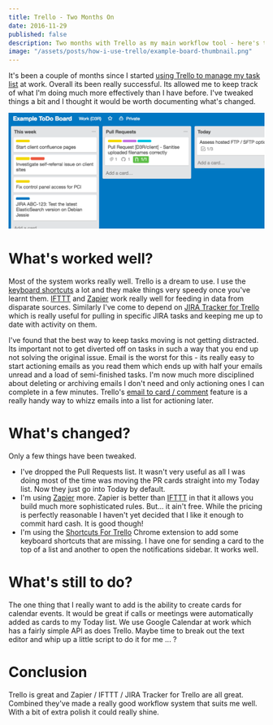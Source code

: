 ```yaml
---
title: Trello - Two Months On
date: 2016-11-29
published: false
description: Two months with Trello as my main workflow tool - here's the skinny
image: "/assets/posts/how-i-use-trello/example-board-thumbnail.png"
---
```


It's been a couple of months since I started [using Trello to manage my task list](/2016/how-i-use-trello.html) at work. Overall its been really successful. Its allowed me to keep track of what I'm doing much more effectively than I have before. I've tweaked things a bit and I thought it would be worth documenting what's changed.

![Example ToDo Board][image-board-thumbnail]

# What's worked well?

Most of the system works really well. Trello is a dream to use. I use the [keyboard shortcuts] a lot and they make things very speedy once you've learnt them. [IFTTT] and [Zapier] work really well for feeding in data from disparate sources. Similarly I've come to depend on [JIRA Tracker for Trello] which is really useful for pulling in specific JIRA tasks and keeping me up to date with activity on them.

I've found that the best way to keep tasks moving is not getting distracted. Its important not to get diverted off on tasks in such a way that you end up not solving the original issue. Email is the worst for this - its really easy to start actioning emails as you read them which ends up with half your emails unread and a load of semi-finished tasks. I'm now much more disciplined about deleting or archiving emails I don't need and only actioning ones I can complete in a few minutes. Trello's [email to card / comment] feature is a really handy way to whizz emails into a list for actioning later.

# What's changed?

Only a few things have been tweaked.

* I've dropped the Pull Requests list. It wasn't very useful as all I was doing most of the time was moving the PR cards straight into my Today list. Now they just go into Today by default.
* I'm using [Zapier] more. Zapier is better than [IFTTT] in that it allows you build much more sophisticated rules. But... it ain't free. While the pricing is perfectly reasonable I haven't yet decided that I like it enough to commit hard cash. It is good though!
* I'm using the [Shortcuts For Trello] Chrome extension to add some keyboard shortcuts that are missing. I have one for sending a card to the top of a list and another to open the notifications sidebar. It works well.

# What's still to do?

The one thing that I really want to add is the ability to create cards for calendar events. It would be great if calls or meetings were automatically added as cards to my Today list. We use Google Calendar at work which has a fairly simple API as does Trello. Maybe time to break out the text editor and whip up a little script to do it for me ... ?

# Conclusion

Trello is great and Zapier / IFTTT / JIRA Tracker for Trello are all great. Combined they've made a really good workflow system that suits me well. With a bit of extra polish it could really shine.

[keyboard shortcuts]: https://trello.com/shortcuts
[ifttt]: https://ifttt.com
[zapier]: https://zapier.com
[ain't free]: https://zapier.com/pricing/
[Jira Tracker for Trello]: https://github.com/somebox/jira-tracker-for-trello
[Shortcuts For Trello]: https://github.com/bulkan/shortcuts-for-trello
[email to card / comment]: http://help.trello.com/article/809-creating-cards-by-email
[image-board-thumbnail]: /assets/posts/how-i-use-trello/example-board-thumbnail.png
